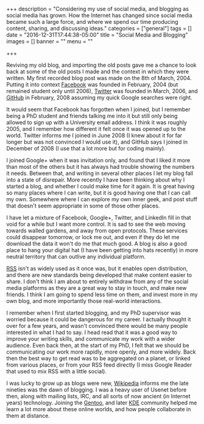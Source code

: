 +++
description = "Considering my use of social media, and blogging as social media has grown. How the Internet has changed since social media became such a large force, and where we spend our time producing content, sharing, and discussing ideas."
categories = ["general"]
tags = []
date = "2016-12-31T17:44:38-05:00"
title = "Social Media and Blogging"
images = []
banner = ""
menu = ""

+++

Reviving my old blog, and importing the old posts gave me a chance to look back at some of the old posts I made and the context in which they were written. My first recorded blog post was made on the 8th of March, 2004. Putting it into context [Facebook][facebook] was founded in February, 2004 (but remained student only until 2006), [Twitter][twitter] was founded in March, 2006, and [GitHub][github] in February, 2008 assuming my quick Google searches were right.

It would seem that Facebook has forgotten when I joined, but I remember being a PhD student and friends talking me into it but still only being allowed to sign up with a University email address. I think it was roughly 2005, and I remember how different it felt once it was opened up to the world. Twitter informs me I joined in June 2008 (I knew about it for far longer but was not convinced I would use it), and GitHub says I joined in December of 2008 (I use that a lot more but for coding mainly).

I joined Google+ when it was invitation only, and found that I liked it more than most of the others but it has always had trouble showing the numbers it needs. Between that, and writing in several other places I let my blog fall into a state of disrepair. More recently I have been thinking about why I started a blog, and whether I could make time for it again. It is great having so many places where I can write, but it is good having one that I can call my own. Somewhere where I can explore my own inner geek, and post stuff that doesn't seem appropriate in some of those other places.

I have let a mixture of Facebook, Google+, Twitter, and LinkedIn fill in that void for a while but I want more control. It is sad to see the web moving towards walled gardens, and away from open protocols. These services could disappear tomorrow, or lock me out, and even if they do let me download the data it won't do me that much good. A blog is also a good place to hang your digital hat (I have been getting into hats recently) in more neutral territory that can outlive any individual platform.

[RSS][wikipediarss] isn't as widely used as it once was, but it enables open distribution, and there are new standards being developed that make content easier to share. I don't think I am about to entirely withdraw from any of the social media platforms as they are a great way to stay in touch, and make new friends. I think I am going to spend less time on them, and invest more in my own blog, and more importantly those real-world interactions.

I remember when I first started blogging, and my PhD supervisor was worried because it could be dangerous for my career. I actually thought it over for a few years, and wasn't convinced there would be many people interested in what I had to say. I head read that it was a good way to improve your writing skills, and communicate my work with a wider audience. Even back then, at the start of my PhD, I felt that we should be communicating our work more rapidly, more openly, and more widely. Back then the best way to get read was to be aggregated on a planet, or linked from various places, or from your RSS feed directly (I miss Google Reader that used to mix RSS with a little social).

I was lucky to grow up as blogs were new, [Wikipedia][wikipediablogging] informs me the late nineties was the dawn of blogging. I was a heavy user of Usenet before then, along with mailing lists, IRC, and all sorts of now ancient (in Internet years) technology. Joining the [Gentoo][gentoo], and later [KDE][kde] community helped me learn a lot more about these online worlds, and how people collaborate in them at distance.

[facebook]: https://www.facebook.com/
[twitter]: https://twitter.com/
[github]: https://github.com/
[wikipediarss]: https://en.wikipedia.org/wiki/RSS
[wikipediablogging]: https://en.wikipedia.org/wiki/History_of_blogging
[gentoo]: https://gentoo.org/
[kde]: https://kde.org/
